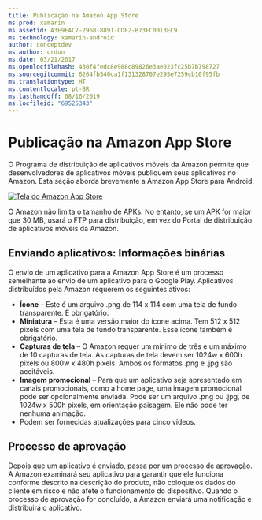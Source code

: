 ```yaml
---
title: Publicação na Amazon App Store
ms.prod: xamarin
ms.assetid: A3E9EAC7-2968-8891-CDF2-B73FC0013EC9
ms.technology: xamarin-android
author: conceptdev
ms.author: crdun
ms.date: 03/21/2017
ms.openlocfilehash: 430f4fedc8e988c89826e3ae023fc25b7b798727
ms.sourcegitcommit: 6264fb540ca1f131328707e295e7259cb10f95fb
ms.translationtype: HT
ms.contentlocale: pt-BR
ms.lasthandoff: 08/16/2019
ms.locfileid: "69525343"
---
```

# <a name="publishing-to-the-amazon-app-store"></a>Publicação na Amazon App Store

O Programa de distribuição de aplicativos móveis da Amazon permite que desenvolvedores de aplicativos móveis publiquem seus aplicativos no Amazon. Esta seção aborda brevemente a Amazon App Store para Android. 

[ ![Tela do Amazon App Store](publishing-to-amazon-images/amazon-app-store.png)](publishing-to-amazon-images/amazon-app-store.png#lightbox)

O Amazon não limita o tamanho de APKs. No entanto, se um APK for maior que 30 MB, usará o FTP para distribuição, em vez do Portal de distribuição de aplicativos móveis da Amazon.


## <a name="submitting-apps-binary-info"></a>Enviando aplicativos: Informações binárias

O envio de um aplicativo para a Amazon App Store é um processo semelhante ao envio de um aplicativo para o Google Play. Aplicativos distribuídos pela Amazon requerem os seguintes ativos: 

- **Ícone** &ndash; Este é um arquivo .png de 114 x 114 com uma tela de fundo transparente. É obrigatório.
- **Miniatura** &ndash; Esta é uma versão maior do ícone acima. Tem 512 x 512 pixels com uma tela de fundo transparente. Esse ícone também é obrigatório.
- **Capturas de tela** &ndash; O Amazon requer um mínimo de três e um máximo de 10 capturas de tela. As capturas de tela devem ser 1024w x 600h pixels ou 800w x 480h pixels. Ambos os formatos .png e .jpg são aceitáveis.
- **Imagem promocional** &ndash; Para que um aplicativo seja apresentado em canais promocionais, como a home page, uma imagem promocional pode ser opcionalmente enviada. Pode ser um arquivo .png ou .jpg, de 1024w x 500h pixels, em orientação paisagem. Ele não pode ter nenhuma animação.
- Podem ser fornecidas atualizações para cinco vídeos.



## <a name="approval-process"></a>Processo de aprovação

Depois que um aplicativo é enviado, passa por um processo de aprovação.
A Amazon examinará seu aplicativo para garantir que ele funciona conforme descrito na descrição do produto, não coloque os dados do cliente em risco e não afete o funcionamento do dispositivo. Quando o processo de aprovação for concluído, a Amazon enviará uma notificação e distribuirá o aplicativo.
